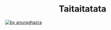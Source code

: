 <h1 align="center">Taitaitatata</h1>

[![by anuraghazra](https://github-readme-stats.vercel.app/api?username=Taitaitatata&show_icons=true)](https://github.com/anuraghazra/github-readme-stats/) 
